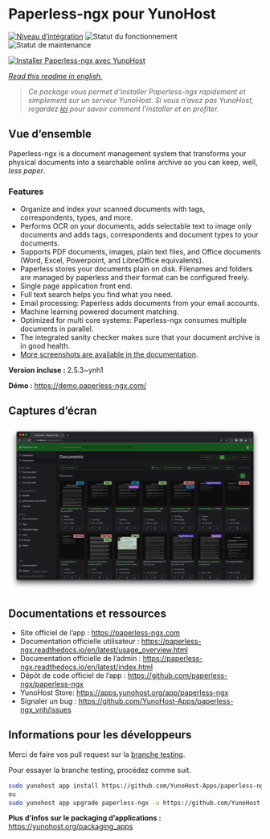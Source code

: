 <!--
N.B.: This README was automatically generated by https://github.com/YunoHost/apps/tree/master/tools/readme_generator
It shall NOT be edited by hand.
-->

# Paperless-ngx pour YunoHost

[![Niveau d’intégration](https://dash.yunohost.org/integration/paperless-ngx.svg)](https://dash.yunohost.org/appci/app/paperless-ngx) ![Statut du fonctionnement](https://ci-apps.yunohost.org/ci/badges/paperless-ngx.status.svg) ![Statut de maintenance](https://ci-apps.yunohost.org/ci/badges/paperless-ngx.maintain.svg)

[![Installer Paperless-ngx avec YunoHost](https://install-app.yunohost.org/install-with-yunohost.svg)](https://install-app.yunohost.org/?app=paperless-ngx)

*[Read this readme in english.](./README.md)*

> *Ce package vous permet d’installer Paperless-ngx rapidement et simplement sur un serveur YunoHost.
Si vous n’avez pas YunoHost, regardez [ici](https://yunohost.org/#/install) pour savoir comment l’installer et en profiter.*

## Vue d’ensemble

Paperless-ngx is a document management system that transforms your physical documents into a searchable online archive so you can keep, well, *less paper*.

### Features

* Organize and index your scanned documents with tags, correspondents, types, and more.
* Performs OCR on your documents, adds selectable text to image only documents and adds tags, correspondents and document types to your documents.
* Supports PDF documents, images, plain text files, and Office documents (Word, Excel, Powerpoint, and LibreOffice equivalents).
* Paperless stores your documents plain on disk. Filenames and folders are managed by paperless and their format can be configured freely.
* Single page application front end.
* Full text search helps you find what you need.
* Email processing: Paperless adds documents from your email accounts.
* Machine learning powered document matching.
* Optimized for multi core systems: Paperless-ngx consumes multiple documents in parallel.
* The integrated sanity checker makes sure that your document archive is in good health.
* [More screenshots are available in the documentation](https://paperless-ngx.readthedocs.io/en/latest/screenshots.html).


**Version incluse :** 2.5.3~ynh1

**Démo :** https://demo.paperless-ngx.com/

## Captures d’écran

![Capture d’écran de Paperless-ngx](./doc/screenshots/documents-wchrome-dark.png)

## Documentations et ressources

* Site officiel de l’app : <https://paperless-ngx.com>
* Documentation officielle utilisateur : <https://paperless-ngx.readthedocs.io/en/latest/usage_overview.html>
* Documentation officielle de l’admin : <https://paperless-ngx.readthedocs.io/en/latest/index.html>
* Dépôt de code officiel de l’app : <https://github.com/paperless-ngx/paperless-ngx>
* YunoHost Store: <https://apps.yunohost.org/app/paperless-ngx>
* Signaler un bug : <https://github.com/YunoHost-Apps/paperless-ngx_ynh/issues>

## Informations pour les développeurs

Merci de faire vos pull request sur la [branche testing](https://github.com/YunoHost-Apps/paperless-ngx_ynh/tree/testing).

Pour essayer la branche testing, procédez comme suit.

``` bash
sudo yunohost app install https://github.com/YunoHost-Apps/paperless-ngx_ynh/tree/testing --debug
ou
sudo yunohost app upgrade paperless-ngx -u https://github.com/YunoHost-Apps/paperless-ngx_ynh/tree/testing --debug
```

**Plus d’infos sur le packaging d’applications :** <https://yunohost.org/packaging_apps>